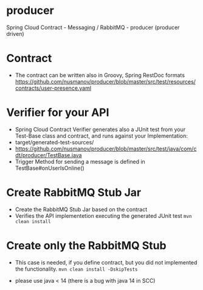 # producer
Spring Cloud Contract - Messaging / RabbitMQ - producer (producer driven)

# Contract
* The contract can be written also in Groovy, Spring RestDoc formats
https://github.com/nusmanov/producer/blob/master/src/test/resources/contracts/user-presence.yaml

# Verifier for your API
* Spring Cloud Contract Verifier generates also a JUnit test from your Test-Base class and contract, and runs against your Implementation:
* target/generated-test-sources/
* https://github.com/nusmanov/producer/blob/master/src/test/java/com/cdt/producer/TestBase.java
* Trigger Method for sending a message is defined in TestBase#onUserIsOnline()

# Create RabbitMQ Stub Jar 
* Create the RabbitMQ Stub Jar based on the contract
* Verifies the API implementetion executing the generated JUnit test
```mvn clean install```

# Create only the RabbitMQ Stub
* This case is needed, if you define contract, but you did not implemented the functionality.
```mvn clean install -DskipTests```

* please use java < 14 (there is a bug with java 14 in SCC)
